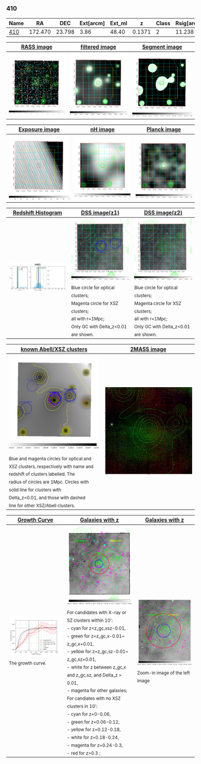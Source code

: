 <div STYLE="page-break-after: always;"></div>

### 410

|Name          |RA          |DEC      | Ext[arcm] | Ext_ml | z    | Class| Rsig[arcmin] | CRsig[c/s] | CR500[c/s] | R500[Mpc] |L500[erg/s]|F500[erg/s/cm^2]| M500[Msun]|Tx[keV]|beta|GC(XSZ,Delta_z<0.01)| GC(OPT,Delta_z<0.01)|GC|alias|
|--------------|------------|------------|---|---|-----------|--------|------|------|----|----|----|----|----|----|----|----|----|----|---|
|[410](script/410.md)     | 172.470       | 23.798       | 3.86    | 48.40   | 0.1371 | 2   | 11.238 |0.169 |0.158 |0.956 |1.612e+44 |3.223e-12 |2.842e+14 |4.260 |1.681 |Tar, |Wen, redMaPPer, |Tar, |k465|

|[RASS image](../image/410/410_img.pdf)|[filtered image](../image/410/410_fil.pdf)|[Segment image](../image/410/410_seg.pdf)|
|-------------------|--------------------|-------------------|
| <img src="../image/410/410_img.png" width="300">  | <img src="../image/410/410_fil.png" width="300">   | <img src="../image/410/410_seg.png" width="300">  |

|[Exposure image](../image/410/410_mex.pdf)| [nH image](../image/410/410_nh.pdf)| [Planck image](../image/410/410_p.pdf)|
|-------------------|--------------------|-------------------|
|<img src="../image/410/410_mex.png" width="300">   | <img src="../image/410/410_nh.png" width="300">    | <img src="../image/410/410_p.png" width="300"> |

|[Redshift Histogram](../image/410/410_zg.pdf) | [DSS image(z1)](../image/410/410_dss_z1.pdf)      |  [DSS image(z2)](../image/410/410_dss_z2.pdf)    |
|-------------------|--------------------|-------------------|
|<img src="../image/410/410_zg.png" width="300"> |<img src="../image/410/410_dss_z1.png" width="300"> <sub><br>Blue circle for optical clusters; <br>Magenta circle for XSZ clusters; <br>all with r=1Mpc; <br>Only GC with Delta_z<0.01 are shown. </sub>| <img src="../image/410/410_dss_z2.png" width="300"><sub><br>Blue circle for optical clusters; <br>Magenta circle for XSZ clusters; <br>all with r=1Mpc; <br>Only GC with Delta_z<0.01 are shown. </sub> |

|[known Abell/XSZ clusters](../image/410/410_m.pdf) | [2MASS image](../image/410/410_2mass.pdf)      |
|-------------------|-------------------|
|<img src=../image/410/410_m.png width="300"> <sub><br>Blue and magenta circles for optical and <br>XSZ clusters, respectively with name and <br>redshift of clusters labelled. The <br>radius of circles are 1Mpc. Circles with <br>solid line for clusters with <br>Delta_z<0.01, and those with dashed <br>line for other XSZ/Abell clusters.        </sub>|<img src="../image/410/410_2mass.png" width="300">  |

|[Growth Curve](../image/410/410_gca_all.png) |[Galaxies with z](../image/410/410_opt_ned.pdf) |[Galaxies with z](../image/410/410_opt_ned_zoom.pdf) |
|-------------------|-------------------|-------------------|
| <img src="../image/410/410_gca_all.png" width="300"> <sub><br>The growth curve.</sub>| <img src=../image/410/410_opt_ned.png width="300"> <br><sub> For candidates with X-ray or SZ clusters within 10': <br> - cyan for z<z_gc,xsz-0.01, <br> - green for z=z_gc,x-0.01~ z_gc,x+0.01, <br> - yellow for z=z_gc,sz-0.01~ z_gc,sz+0.01, <br> - white for z between z_gc,x and z_gc,sz, and Delta_z > 0.01, <br> - magenta for other galaxies; <br>For candiates with no XSZ clusters in 10': <br> - cyan for z=0-0.06, <br> - green for z=0.06-0.12, <br> - yellow for z=0.12-0.18, <br> - white for z=0.18-0.24, <br> - magenta for z=0.24-0.3, <br> - red for z>0.3 ;  </sub>|<img src=../image/410/410_opt_ned_zoom.png width="300">  <br><sub> Zoom-in image of the left image</sub>|




